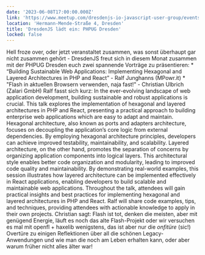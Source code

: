```yaml
---
date: '2023-06-08T17:00:00.000Z'
link: 'https://www.meetup.com/dresdenjs-io-javascript-user-group/events/293638052'
location: 'Hermann-Mende-Straße 4, Dresden'
title: 'DresdenJS lädt ein: PHPUG Dresden'
locked: false
---
```

Hell froze over, oder jetzt veranstaltet zusammen, was sonst überhaupt gar nicht zusammen gehört - DresdenJS freut sich in diesem Monat zusammen mit der PHPUG Dresden euch zwei spannende Vorträge zu präsentieren: * “Building Sustainable Web Applications: Implementing Hexagonal and Layered Architectures in PHP and React” - Ralf Junghanns (MPowr.it) * "Flash in aktuellen Browsern verwenden, naja fast!" - Christian Ulbrich (Zalari GmbH) Ralf fasst sich kurz: In the ever-evolving landscape of web application development, building sustainable and robust applications is crucial. This talk explores the implementation of hexagonal and layered architectures in PHP and React, presenting a practical approach to building enterprise web applications which are easy to adapt and maintain. Hexagonal architecture, also known as ports and adapters architecture, focuses on decoupling the application’s core logic from external dependencies. By employing hexagonal architecture principles, developers can achieve improved testability, maintainability, and scalability. Layered architecture, on the other hand, promotes the separation of concerns by organizing application components into logical layers. This architectural style enables better code organization and modularity, leading to improved code quality and maintainability. By demonstrating real-world examples, this session illustrates how layered architecture can be implemented effectively in React applications, enabling developers to build scalable and maintainable web applications. Throughout the talk, attendees will gain practical insights and best practices for implementing hexagonal and layered architectures in PHP and React. Ralf will share code examples, tips, and techniques, providing attendees with actionable knowledge to apply in their own projects. Christian sagt: Flash ist tot, denken die meisten, aber mit genügend Energie, läuft es noch das alte Flash-Projekt oder wir versuchen es mal mit openfl + haxelib wenigstens, das ist aber nur die *onfitüre* (sic!) Overtüre zu einigen Reflektionen über all die schönen Legacy-Anwendungen und wie man die noch am Leben erhalten kann, oder aber warum früher nicht alles älter war!
